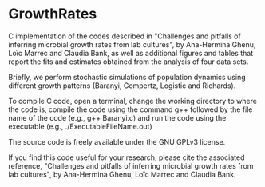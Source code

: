 # GrowthRates

C implementation of the codes described in "Challenges and pitfalls of inferring microbial growth rates from lab cultures", by Ana-Hermina Ghenu, Loïc Marrec and Claudia Bank, as well as additional figures and tables that report the fits and estimates obtained from the analysis of four data sets.

Briefly, we perform stochastic simulations of population dynamics using different growth patterns (Baranyi, Gompertz, Logistic and Richards).

To compile C code, open a terminal, change the working directory to where the code is, compile the code using the command g++ followed by the file name of the code (e.g., g++ Baranyi.c) and run the code using the executable (e.g., ./ExecutableFileName.out)

The source code is freely available under the GNU GPLv3 license.

If you find this code useful for your research, please cite the associated reference, "Challenges and pitfalls of inferring microbial growth rates from lab cultures", by Ana-Hermina Ghenu, Loïc Marrec and Claudia Bank.
